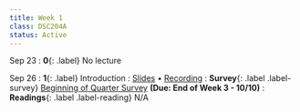 ```yaml
---
title: Week 1
class: DSC204A
status: Active
---
```



Sep 23
: **0**{: .label} No lecture


Sep 26
: **1**{: .label} Introduction
  : [Slides](assets/slides/1.Introduction.pdf) &#8226; [Recording](https://podcast.ucsd.edu/watch/fa25/dsc204a_a00/1)
: **Survey**{: .label .label-survey} [Beginning of Quarter Survey](https://docs.google.com/forms/d/e/1FAIpQLScfcE8m71xdyrvBHSQA9dy0NeinRGUpuS8ZQfRckelRmfZoAw/viewform?usp=dialog) **(Due: End of Week 3 - 10/10)**
: **Readings**{: .label .label-reading} N/A
